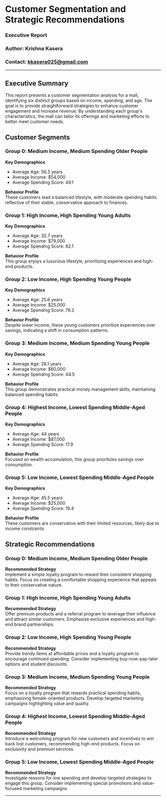 # Customer Segmentation and Strategic Recommendations
### Executive Report
### Author: Krishna Kasera
### Contact: kkasera025@gmail.com
---

## Executive Summary

This report presents a customer segmentation analysis for a mall, identifying six distinct groups based on income, spending, and age. The goal is to provide straightforward strategies to enhance customer engagement and increase revenue. By understanding each group's characteristics, the mall can tailor its offerings and marketing efforts to better meet customer needs.

## Customer Segments

### Group 0: Medium Income, Medium Spending Older People
**Key Demographics**
- Average Age: 56.3 years
- Average Income: $54,000
- Average Spending Score: 49.1

**Behavior Profile**  
These customers lead a balanced lifestyle, with moderate spending habits reflective of their stable, conservative approach to finances.

### Group 1: High Income, High Spending Young Adults
**Key Demographics**
- Average Age: 32.7 years
- Average Income: $79,000
- Average Spending Score: 82.1

**Behavior Profile**  
This group enjoys a luxurious lifestyle, prioritizing experiences and high-end products.

### Group 2: Low Income, High Spending Young People
**Key Demographics**
- Average Age: 25.6 years
- Average Income: $25,000
- Average Spending Score: 76.2

**Behavior Profile**  
Despite lower income, these young customers prioritize experiences over savings, indicating a shift in consumption patterns.

### Group 3: Medium Income, Medium Spending Young People
**Key Demographics**
- Average Age: 26.1 years
- Average Income: $60,000
- Average Spending Score: 44.5

**Behavior Profile**  
This group demonstrates practical money management skills, maintaining balanced spending habits.

### Group 4: Highest Income, Lowest Spending Middle-Aged People
**Key Demographics**
- Average Age: 44 years
- Average Income: $87,000
- Average Spending Score: 17.9

**Behavior Profile**  
Focused on wealth accumulation, this group prioritizes savings over consumption.

### Group 5: Low Income, Lowest Spending Middle-Aged People
**Key Demographics**
- Average Age: 45.5 years
- Average Income: $25,000
- Average Spending Score: 19.4

**Behavior Profile**  
These customers are conservative with their limited resources, likely due to income constraints.

## Strategic Recommendations

### Group 0: Medium Income, Medium Spending Older People
**Recommended Strategy**  
Implement a simple loyalty program to reward their consistent shopping habits. Focus on creating a comfortable shopping experience that appeals to their conservative nature.

### Group 1: High Income, High Spending Young Adults
**Recommended Strategy**  
Offer premium products and a referral program to leverage their influence and attract similar customers. Emphasize exclusive experiences and high-end brand partnerships.

### Group 2: Low Income, High Spending Young People
**Recommended Strategy**  
Provide trendy items at affordable prices and a loyalty program to encourage continued spending. Consider implementing buy-now-pay-later options and student discounts.

### Group 3: Medium Income, Medium Spending Young People
**Recommended Strategy**  
Focus on a loyalty program that rewards practical spending habits, emphasizing female-oriented products. Develop targeted marketing campaigns highlighting value and quality.

### Group 4: Highest Income, Lowest Spending Middle-Aged People
**Recommended Strategy**  
Introduce a welcoming program for new customers and incentives to win back lost customers, recommending high-end products. Focus on exclusivity and premium services.

### Group 5: Low Income, Lowest Spending Middle-Aged People
**Recommended Strategy**  
Investigate reasons for low spending and develop targeted strategies to engage this group. Consider implementing special promotions and value-focused marketing campaigns.

---
